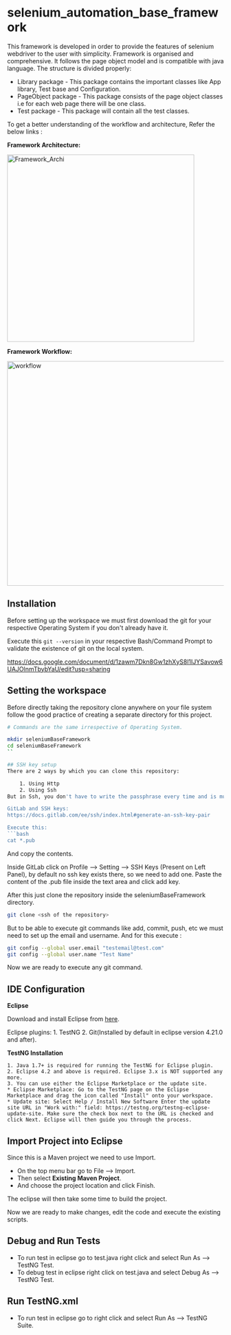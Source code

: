 # selenium_automation_base_framework

This framework is developed in order to provide the features of selenium webdriver to the user with simplicity. Framework is organised and comprehensive.
It follows the page object model and is compatible with java language. 
The structure is divided properly:
* Library package - This package contains the important classes like App library, Test base and Configuration.
* PageObject package - This package consists of the page object classes i.e for each web page there will be one class.
* Test package - This package will contain all the test classes.


To get a better understanding of the workflow and architecture, Refer the below links :

**Framework Architecture:**

<img width="435" alt="Framework_Archi" src="https://user-images.githubusercontent.com/119481896/208860540-13da9d72-5385-4637-ae5e-993b5f4acd1f.png">

**Framework Workflow:**

<img width="522" alt="workflow" src="https://user-images.githubusercontent.com/119481896/208861064-f087f484-4fe9-4a41-bd72-ca18f16337ac.png">


## Installation
Before setting up the workspace we must first download the git for your respective Operating System if you don't already have it.

Execute this `git --version` in your respective Bash/Command Prompt to validate the existence of git on the local system.

https://docs.google.com/document/d/1zawm7Dkn8Gw1zhXyS8l1IJYSavow6UAJOlnmTbybYaU/edit?usp=sharing


## Setting the workspace

Before directly taking the repository clone anywhere on your file system follow the good practice of creating a separate directory for this project.

```bash
# Commands are the same irrespective of Operating System.

mkdir seleniumBaseFramework
cd seleniumBaseFramework
``

## SSH key setup
There are 2 ways by which you can clone this repository:

    1. Using Http 
    2. Using Ssh
But in Ssh, you don't have to write the passphrase every time and is much more secure compared to HTTP.

GitLab and SSH keys:
https://docs.gitlab.com/ee/ssh/index.html#generate-an-ssh-key-pair

Execute this:
```bash
cat *.pub 
```
And copy the contents.

Inside GitLab click on Profile --> Setting --> SSH Keys (Present on Left Panel), by default no ssh key exists there, so we need to add one.
Paste the content of the .pub file inside the text area and click add key.

After this just clone the repository inside the seleniumBaseFramework directory.
``` bash
git clone <ssh of the repository>
```

But to be able to execute git commands like add, commit, push, etc we must need to set up the email and username. And for this execute
:
```bash
git config --global user.email "testemail@test.com"
git config --global user.name "Test Name"

```

Now we are ready to execute any git command.

## IDE Configuration

**Eclipse**

Download and install Eclipse from [here](https://www.eclipse.org/downloads/).

Eclipse plugins:
    1. TestNG
    2. Git(Installed by default in eclipse version 4.21.0 and after).


**TestNG Installation**

    1. Java 1.7+ is required for running the TestNG for Eclipse plugin.
    2. Eclipse 4.2 and above is required. Eclipse 3.x is NOT supported any more.
    3. You can use either the Eclipse Marketplace or the update site.
    * Eclipse Marketplace: Go to the TestNG page on the Eclipse Marketplace and drag the icon called "Install" onto your workspace.
    * Update site: Select Help / Install New Software Enter the update site URL in "Work with:" field: https://testng.org/testng-eclipse-update-site. Make sure the check box next to the URL is checked and click Next. Eclipse will then guide you through the process.


## Import Project into Eclipse

Since this is a Maven project we need to use Import.

* On the top menu bar go to File --> Import.
* Then select **Existing Maven Project**.
* And choose the project location and click Finish.

The eclipse will then take some time to build the project.

Now we are ready to make changes, edit the code and execute the existing scripts.

## Debug and Run Tests

* To run test in eclipse go to test.java  right click and select Run As --> TestNG Test.
* To debug test in eclipse right click on test.java and select Debug As --> TestNG Test.

## Run TestNG.xml 

* To run test in eclipse go to  right click and select Run As --> TestNG Suite.


